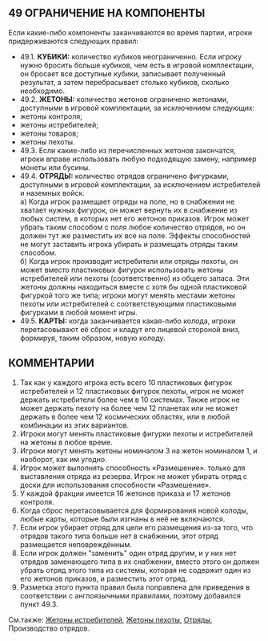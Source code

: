 49 ОГРАНИЧЕНИЕ НА КОМПОНЕНТЫ
---

Если какие-либо компоненты заканчиваются во время партии, игроки придерживаются следующих правил:
* 49.1. **КУБИКИ:** количество кубиков неограниченно. Если игроку нужно бросить больше кубиков, чем есть в игровой комплектации, он бросает все доступные кубики, записывает полученный результат, а затем перебрасывает столько кубиков, сколько необходимо.
* 49.2. **ЖЕТОНЫ:** количество жетонов ограничено жетонами, доступными в игровой комплектации, за исключением следующих:
* жетоны контроля;
* жетоны истребителей;
* жетоны товаров;
* жетоны пехоты.
* 49.3. Если какие-либо из перечисленных жетонов закончатся, игроки вправе использовать любую подходящую замену, например монеты или бусины.
* 49.4. **ОТРЯДЫ:** количество отрядов ограничено фигурками, доступными в игровой комплектации, за исключением истребителей и наземных войск.  
  а) Когда игрок размещает отряды на поле, но в снабжении не хватает нужных фигурок, он может вернуть их в снабжение из любых систем, в которых нет его жетонов приказов. Игрок может убрать таким способом с поля любое количество отрядов, но он должен тут же разместить их все на поле. Эффекты способностей не могут заставить игрока убирать и размещать отряды таким способом.  
  б) Когда игрок производит истребители или отряды пехоты, он может вместо пластиковых фигурок использовать жетоны истребителей или пехоты (соответственно) из общего запаса. Эти жетоны должны находиться вместе с хотя бы одной пластиковой фигуркой того же типа; игроки могут менять местами жетоны пехоты или истребителей с соответствующими пластиковыми фигурками в любой момент игры.
* 49.5. **КАРТЫ:** когда заканчивается какая-либо колода, игроки перетасовывают её сброс и кладут его лицевой стороной вниз, формируя, таким образом, новую колоду.

КОММЕНТАРИИ
---
1) Так как у каждого игрока есть всего 10 пластиковых фигурок истребителей и 12 пластиковых фигурок пехоты, игрок не может держать истребители более чем в 10 системах. Также игрок не может держать пехоту на более чем 12 планетах или не может держать в более чем 12 космических областях, или в любой комбинации из этих вариантов.
2) Игроки могут менять пластиковые фигурки пехоты и истребителей на жетоны в любое време.
3) Игроки могут менять жетоны номиналом 3 на жетон номиналом 1, и наоборот, как им угодно.
4) Игрок может выполнять способность «Размешение». только для выставления отряда из резерва. Игрок не может убирать отряд с доски для использования способности «Размешение».
5) У каждой фракции имеется 16 жетонов приказа и 17 жетонов контроля.
6) Когда сброс перетасовывается для формирования новой колоды, любые карты, которые были изгнаны в неё не включаются.
7) Если игрок убирает отряд для цели его размещения из-за того, что отрядов такого типа больше нет в снабжении, этот отряд размещается неповреждённым.
8) Если игрок должен "заменить" один отряд другим, и у них нет отрядов заменающего типа в их снабжении, вместо этого он должен убрать отряд этого типа из системы, которая не содержит один из его жетонов приказов, и разместить этот отряд.
9) Разметка этого пункта правил была поправлена для приведения в соответствии с англоязычными правилами, поэтому добавился пункт 49.3.

См.также: [Жетоны истребителей](fighter_tokens.md), [Жетоны пехоты](infantry_tokens.md), [Отряды](units.md), Производство отрядов.
